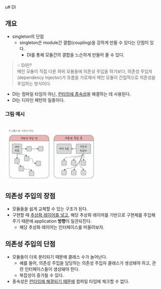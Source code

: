 u# DI

## 개요

* singleton의 단점
  * singleton은 module간 결합(coupling)을 강하게 만들 수 있다는 단점이 있다.
    * DI를 통해 모듈간의 결합을 느슨하게 만들어 줄 수 있다.

> 💡 DI란?<br/>
> 메인 모듈이 직접 다른 하위 모듈들에 의존성 주입을 하기보다, 의존성 주입자(dependency Injector)가 흐름을 가로채서 메인 모듈이 간접적으로 의존성을 주입하는 방식이다.

* DI는 컴파일 타임이 아닌, <u>런타임에 종속성</u>을 해결하는 데 사용된다.
* DI는 디자인 패턴의 일종이다.

### 그림 예시
<br/>

<img width=300 src="../images/di1.png">

## 의존성 주입의 장점

* 모듈들을 쉽게 교체할 수 있는 구조가 된다.
* 구현할 때 <u>추상화 레이어를 넣고</u>, 해당 추상화 레이어를 기반으로 구현체를 주입해주기 때문에 application **방향**이 일관되진다.
  * 해당 추상화 레이어는 인터페이스를 떠올려보자.

## 의존성 주입의 단점

* 모듈들이 더욱 분리되기 때문에 클래스 수가 늘어난다.
  * 예를 들어, 의존성 주입을 담당하는 의존성 주입자 클래스가 생성돼야 하고, 관련 인터페이스들이 생성돼야 한다.
  * 복잡성이 증가될 수 있다.
* 종속성은 <u>런타임에 해결되기 때문에</u> 컴파일 타임에 체크할 수 없다.



